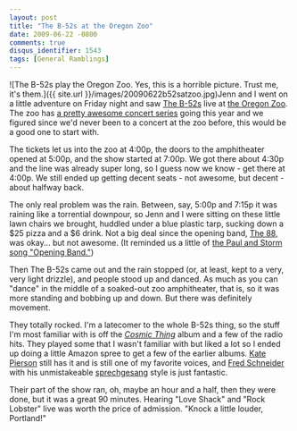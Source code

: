```yaml
---
layout: post
title: "The B-52s at the Oregon Zoo"
date: 2009-06-22 -0800
comments: true
disqus_identifier: 1543
tags: [General Ramblings]
---
```

![The B-52s play the Oregon Zoo. Yes, this is a horrible picture. Trust
me, it's
them.]({{ site.url }}/images/20090622b52satzoo.jpg)Jenn
and I went on a little adventure on Friday night and saw [The
B-52s](http://theb52s.com/) live at [the Oregon
Zoo](http://www.oregonzoo.org/). The zoo has [a pretty awesome concert
series](http://www.oregonzoo.org/Concerts/schedule.htm) going this year
and we figured since we'd never been to a concert at the zoo before,
this would be a good one to start with.

The tickets let us into the zoo at 4:00p, the doors to the amphitheater
opened at 5:00p, and the show started at 7:00p. We got there about 4:30p
and the line was already super long, so I guess now we know - get there
at 4:00p. We still ended up getting decent seats - not awesome, but
decent - about halfway back.

The only real problem was the rain. Between, say, 5:00p and 7:15p it was
raining like a torrential downpour, so Jenn and I were sitting on these
little lawn chairs we brought, huddled under a blue plastic tarp,
sucking down a $25 pizza and a $6 drink. Not a big deal since the
opening band, [The 88](http://www.the88.net/), was okay... but not
awesome. (It reminded us a little of [the Paul and Storm song "Opening
Band."](http://www.paulandstorm.com/lyrics/opening-band))

Then The B-52s came out and the rain stopped (or, at least, kept to a
very, very light drizzle), and people stood up and danced. As much as
you can "dance" in the middle of a soaked-out zoo amphitheater, that is,
so it was more standing and bobbing up and down. But there was
definitely movement.

They totally rocked. I'm a latecomer to the whole B-52s thing, so the
stuff I'm most familiar with is off the *[Cosmic
Thing](http://www.amazon.com/gp/product/B000002LGY?ie=UTF8&tag=mhsvortex&linkCode=as2&camp=1789&creative=9325&creativeASIN=B000002LGY)*
album and a few of the radio hits. They played some that I wasn't
familiar with but liked a lot so I ended up doing a little Amazon spree
to get a few of the earlier albums. [Kate
Pierson](http://en.wikipedia.org/wiki/Kate_Pierson) still has it and is
still one of my favorite voices, and [Fred
Schneider](http://en.wikipedia.org/wiki/Fred_Schneider) with his
unmistakeable [sprechgesang](http://en.wikipedia.org/wiki/Sprechgesang)
style is just fantastic.

Their part of the show ran, oh, maybe an hour and a half, then they were
done, but it was a great 90 minutes. Hearing "Love Shack" and "Rock
Lobster" live was worth the price of admission. "Knock a little louder,
Portland!"
